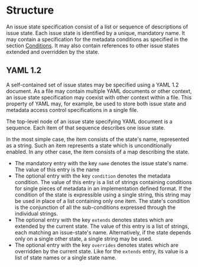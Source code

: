 # Structure

An issue state specification consist of a list or sequence of descriptions of
issue state. Each issue state is identified by a unique, mandatory name.
It may contain a specification for the metadata conditions as specified in the
section [Conditions](Conditions.md). It may also contain references to other
issue states extended and overridden by the state.


## YAML 1.2

A self-contained set of issue states may be specified using a YAML 1.2 document.
As a file may contain multiple YAML documents or other context, an issue state
specification may coexist with other context within a file. This property of
YAML may, for example, be used to store both issue state and metadata access
control specifications in a single file.

The top-level node of an issue state specifying YAML document is a sequence.
Each item of that sequence describes one issue state.

In the most simple case, the item consists of the state's name, represented as a
string. Such an item represents a state which is unconditionally enabled. In any
other case, the item consists of a map describing the state.

 * The mandatory entry with the key `name` denotes the issue state's name. The
   value of this entry is the name
 * The optional entry with the key `condition` denotes the metadata condition.
   The value of this entry is a list of strings containing conditions for single
   pieces of metadata in an implementation defined format. If the condition of
   the state is expressible using a single string, this string may be used in
   place of a list containing only one item. The state's condition is the
   conjunction of all the sub-conditions expressed through the individual
   strings.
 * The optional entry with the key `extends` denotes states which are extended
   by the current state. The value of this entry is a list of strings, each
   matching an issue-state's name. Alternatively, if the state depends only on a
   single other state, a single string may be used.
 * The optional entry with the key `overrides` denotes states which are
   overridden by the current state. Like for the `extends` entry, its value is a
   list of state names or a single state name.

